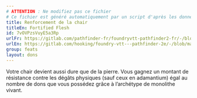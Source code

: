```yaml
---
# ATTENTION : Ne modifiez pas ce fichier
# Ce fichier est généré automatiquement par un script d'après les données du module Foundry VTT officiel et de sa traduction
title: Renforcement de la chair
titleEn: Fortified Flesh
id: 7vOVPzsVuyE5a3Rp
urlFr: https://gitlab.com/pathfinder-fr/foundryvtt-pathfinder2-fr/-/blob/master/data/feats/7vOVPzsVuyE5a3Rp.htm
urlEn: https://gitlab.com/hooking/foundry-vtt---pathfinder-2e/-/blob/master/packs/data/feats.db/fortified-flesh.json
group: feats
layout: dons
---
```

Votre chair devient aussi dure que de la pierre. Vous gagnez un montant de résistance contre les dégâts physiques (sauf ceux en adamantium) égal au nombre de dons que vous possédez grâce à l’archétype de monolithe vivant.


